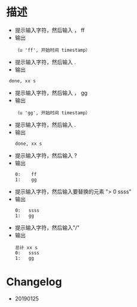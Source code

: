 
# 描述

- 提示输入字符，然后输入 ， ff
- 输出
  ```
  （u 'ff', 开始时间 timestamp）
  ```
- 提示输入字符，然后输入 .
- 输出 
 ```
  done, xx s
 ```
- 提示输入字符，然后输入 ， gg
- 输出 
  ```
  （u 'gg', 开始时间 timestamp）
  ```
- 提示输入字符，然后输入 .
- 输出 
   ```
   done, xx s
   ```
- 提示输入字符，然后输入 ?
- 输出 
  ```
  0:    ff
  1:    gg
  ```
- 提示输入字符，然后输入要替换的元素 "> 0  ssss"
- 输出
  ```
  0:   ssss
  1:   gg
  ```
- 提示输入字符，然后输入"/"
- 输出 
  ```
  总计 xx s
  0:   ssss
  1:   gg
  ```












# Changelog

- 20190125

